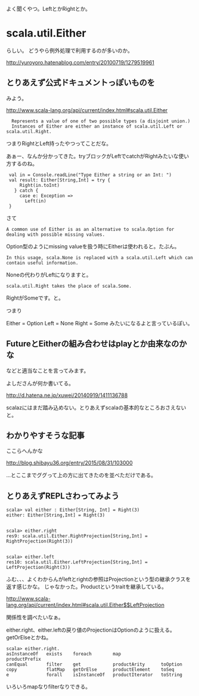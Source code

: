 
よく聞くやつ。LeftとかRightとか。

# scala.util.Either

らしい。
どうやら例外処理で利用するのが多いのか。

http://yuroyoro.hatenablog.com/entry/20100719/1279519961


## とりあえず公式ドキュメントっぽいものを

みよう。

http://www.scala-lang.org/api/current/index.html#scala.util.Either

      Represents a value of one of two possible types (a disjoint union.) 
      Instances of Either are either an instance of scala.util.Left or scala.util.Right.

つまりRightとLeft持ったやつってことだな。


あぁー、なんか分かってきた。tryブロックがLeftでcatchがRightみたいな使い方するのね。

     val in = Console.readLine("Type Either a string or an Int: ")
     val result: Either[String,Int] = try {
         Right(in.toInt)
       } catch {
         case e: Exception =>
           Left(in)
     }
     


さて    

    A common use of Either is as an alternative to scala.Option for dealing with possible missing values.
    
    
Option型のようにmissing valueを扱う時にEitherは使われると。たぶん。

    In this usage, scala.None is replaced with a scala.util.Left which can contain useful information. 

Noneの代わりがLeftになりますと。

    scala.util.Right takes the place of scala.Some.

RightがSomeです。と。


つまり

Either = Option
Left = None
Right = Some
みたいになるよと言っているぽい。



## FutureとEitherの組み合わせはplayとか由来なのかな

などと適当なことを言ってみます。

よしださんが何か書いてる。

http://d.hatena.ne.jp/xuwei/20140919/1411136788

scalazにはまだ踏み込めない。とりあえずscalaの基本的なところおさえないと。

## わかりやすそうな記事

ここらへんかな

http://blog.shibayu36.org/entry/2015/08/31/103000


…とここまでググって上の方に出てきたのを並べただけである。



## とりあえずREPLさわってみよう



    scala> val either : Either[String, Int] = Right(3)
    either: Either[String,Int] = Right(3)


    scala> either.right
    res9: scala.util.Either.RightProjection[String,Int] = RightProjection(Right(3))


    scala> either.left
    res10: scala.util.Either.LeftProjection[String,Int] = LeftProjection(Right(3))


ふむ、、、よくわからんがleftとrightの参照はProjectionという型の継承クラスを返す感じかな。
じゃなかった。Productというtraitを継承している。

http://www.scala-lang.org/api/current/index.html#scala.util.Either$$LeftProjection


関係性を調べたいなぁ。

either.right、either.leftの戻り値のProjectionはOptionのように扱える。getOrElseとかね。


    scala> either.right.
    asInstanceOf   exists    foreach        map               productPrefix   
    canEqual       filter    get            productArity      toOption        
    copy           flatMap   getOrElse      productElement    toSeq           
    e              forall    isInstanceOf   productIterator   toString 
    
 
いろいろmapなりfilterなりできる。



